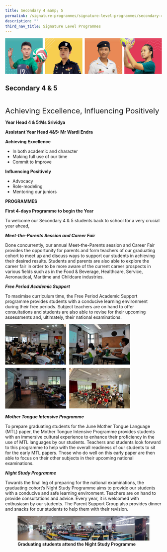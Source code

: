 ```yaml
---
title: Secondary 4 &amp; 5
permalink: /signature-programmes/signature-level-programmes/secondary-4-n-5/
description: ""
third_nav_title: Signature Level Programmes
---
```

![](/images/Our%20School/subbanner.jpg)

## Secondary 4 &amp; 5


<font size="5"><br> 
	Achieving Excellence, Influencing Positively</font>


**Year Head 4 &amp; 5:Ms Srividya**


**Assistant Year Head 4&amp;5: Mr Wardi Endra**



**Achieving Excellence**

*   In both academic and character
*   Making full use of our time
*   Commit to Improve

  

**Influencing Positively**

*   Advocacy
*   Role-modeling
*   Mentoring our juniors

  

  

**PROGRAMMES**

  **First 4-days Programme to begin the Year**

To welcome our Secondary 4 &amp; 5 students back to school for a very crucial year ahead,
  

**_Meet-the-Parents Session and Career Fair_**

  

Done concurrently, our annual Meet-the-Parents session and Career Fair provides the opportunity for parents and form teachers of our graduating cohort to meet up and discuss ways to support our students in achieving their desired results. Students and parents are also able to explore the career fair in order to be more aware of the current career prospects in various fields such as in the Food &amp; Beverage, Healthcare, Service, Aeronautical, Maritime and Childcare industries.

  

  

**_Free Period Academic Support_**

To maximise curriculum time, the Free Period Academic Support programme provides students with a conducive learning environment during their free periods. Subject teachers are on hand to offer consultations and students are also able to revise for their upcoming assessments and, ultimately, their national examinations.


<img style="width:80%" src="/images/Signature%20Programmes/Signature%20Level%20Programmes/Sec%204%20n%205/sec%204%20n%205%20signature%20level%20programmes.jpg">


**_Mother Tongue Intensive Programme_**

 
To prepare graduating students for the June Mother Tongue Language (MTL) paper, the Mother Tongue Intensive Programme provides students with an immersive cultural experience to enhance their proficiency in the use of MTL languages by our students. Teachers and students look forward to this programme to help with the overall readiness of our students to sit for the early MTL papers. Those who do well on this early paper are then able to focus on their other subjects in their upcoming national examinations.

  

  

**_Night Study Programme_**

  

Towards the final leg of preparing for the national examinations, the graduating cohort’s Night Study Programme aims to provide our students with a conducive and safe learning environment. Teachers are on hand to provide consultations and advice. Every year, it is welcomed with enthusiasm by our students. The Parent Support Group also provides dinner and snacks for our students to help them with their revision.

<figure>
<img src="/images/Signature%20Programmes/Signature%20Level%20Programmes/Sec%204%20n%205/nightstudy02.jpg">
<figcaption> <strong> Graduating students attend the Night Study Programme</strong> </figcaption>
</figure>